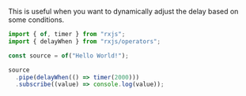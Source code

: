 This is useful when you want to dynamically adjust the delay based on some conditions.

```typescript
import { of, timer } from "rxjs";
import { delayWhen } from "rxjs/operators";

const source = of("Hello World!");

source
  .pipe(delayWhen(() => timer(2000)))
  .subscribe((value) => console.log(value));
```
